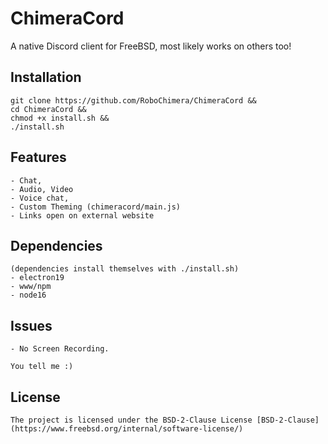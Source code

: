 # ChimeraCord
A native Discord client for FreeBSD, most likely works on others too!

## Installation
	
	git clone https://github.com/RoboChimera/ChimeraCord &&
	cd ChimeraCord &&
	chmod +x install.sh &&
	./install.sh
	
	
## Features
	- Chat,
	- Audio, Video
	- Voice chat,
	- Custom Theming (chimeracord/main.js)
	- Links open on external website

## Dependencies
	(dependencies install themselves with ./install.sh)
	- electron19
	- www/npm
	- node16

## Issues
	- No Screen Recording.
	
	You tell me :)
	
## License
	The project is licensed under the BSD-2-Clause License [BSD-2-Clause](https://www.freebsd.org/internal/software-license/)

